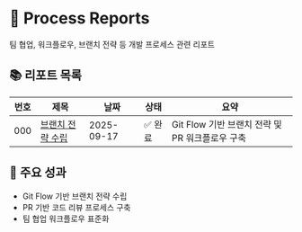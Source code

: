 # 🔧 Process Reports

팀 협업, 워크플로우, 브랜치 전략 등 개발 프로세스 관련 리포트

## 📚 리포트 목록

| 번호 | 제목 | 날짜 | 상태 | 요약 |
|------|------|------|------|------|
| 000 | [브랜치 전략 수립](./000-branch-strategy-setup.md) | 2025-09-17 | ✅ 완료 | Git Flow 기반 브랜치 전략 및 PR 워크플로우 구축 |

## 🎯 주요 성과
- Git Flow 기반 브랜치 전략 수립
- PR 기반 코드 리뷰 프로세스 구축
- 팀 협업 워크플로우 표준화

